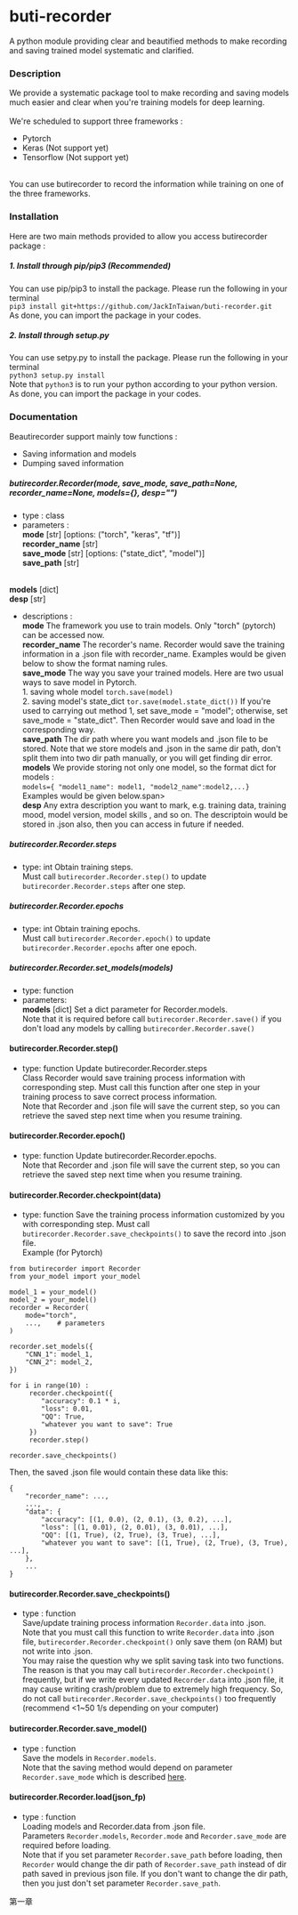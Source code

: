 # buti-recorder
A python module providing clear and beautified methods to make recording and saving trained model systematic and clarified.



### Description
We provide a systematic package tool to make recording and saving models much easier and clear when you're 
training models for deep learning.
<br><br>We're scheduled to support three frameworks :
* Pytorch
* Keras (Not support yet)
* Tensorflow (Not support yet)

<br>You can use butirecorder to record the information while training on one of the three frameworks.



### Installation
Here are two main methods provided to allow you access butirecorder 
package :

##### 1. Install through pip/pip3 (Recommended)
You can use pip/pip3 to install the package. Please run the following in your terminal
<br>`pip3 install git+https://github.com/JackInTaiwan/buti-recorder.git`
<br>As done, you can import the package in your codes.

##### 2. Install through setup.py
You can use setpy.py to install the package. Please run the following in your terminal
<br>`python3 setup.py install`
<br>Note that `python3` is to run your python according to your python version.
<br>As done, you can import the package in your codes.



### Documentation
Beautirecorder support mainly tow functions :
* Saving information and models
* Dumping saved information

##### *butirecorder.Recorder(mode, save_mode, save_path=None, recorder_name=None, models={}, desp="")*
* type : class
* parameters :
<br>**mode** [str] [options: ("torch", "keras", "tf")]
<br>**recorder_name** [str]
<br>**save_mode** [str] [options: ("state_dict", "model")]
<br>**save_path** [str]

<br>**models** [dict]
<br>**desp** [str]
* descriptions :
<br>**mode** The framework you use to train models. Only "torch" (pytorch) can be accessed now.
<br>**recorder_name** The recorder's name. Recorder would save the training information in a .json file with recorder_name.
Examples would be given below to show the format naming rules.
<br>**save_mode** The way you save your trained models. Here are two usual ways to save model in Pytorch.
<br>1. saving whole model `torch.save(model)`
<br>2. saving model's state_dict `tor.save(model.state_dict())`
If you're used to carrying out method 1, set save_mode = "model"; otherwise, set save_mode = "state_dict". Then Recorder would
save and load in the corresponding way.
<br>**save_path** The dir path where you want models and .json file to be stored. Note that we store models and .json in
the same dir path, don't split them into two dir path manually, or you will get finding dir error. 
<br>**models** We provide storing not only one model, so the format dict for models :
<br>```models={
"model1_name": model1, "model2_name":model2,...}```
<br>Examples would be given below.span>
<br>**desp** Any extra description you want to mark, e.g. training data, training mood, model version, model skills , and so on.
The descriptoin would be stored in .json also, then you can access in future if needed.


##### *butirecorder.Recorder.steps*
* type: int
Obtain training steps.
<br>Must call `butirecorder.Recorder.step()` to update `butirecorder.Recorder.steps` after one step.


##### *butirecorder.Recorder.epochs*
* type: int
Obtain training epochs.
<br>Must call `butirecorder.Recorder.epoch()` to update `butirecorder.Recorder.epochs` after one epoch.
 

##### *butirecorder.Recorder.set_models(models)*
* type: function
* parameters: 
<br>**models** [dict]
Set a dict parameter for Recorder.models.
<br>Note that it is required before call `butirecorder.Recorder.save()` if you don't load any models
by calling `butirecorder.Recorder.save()`


#### butirecorder.Recorder.step()
* type: function
Update butirecorder.Recorder.steps
<br>Class Recorder would save training process information with corresponding step. Must call this function after one step in
your training process to save correct process information.
<br> Note that Recorder and .json file will save the current step, so you can retrieve the saved step next time when you
resume training.


#### butirecorder.Recorder.epoch()
* type: function
Update butirecorder.Recorder.epochs.
<br> Note that Recorder and .json file will save the current step, so you can retrieve the saved step next time when you
resume training.


#### butirecorder.Recorder.checkpoint(data)
* type: function
Save the training process information customized by you with corresponding step.
Must call `butirecorder.Recorder.save_checkpoints()` to save the record into .json file.
<br>Example (for Pytorch)
<pre><code>from butirecorder import Recorder
from your_model import your_model

model_1 = your_model()
model_2 = your_model()
recorder = Recorder(
    mode="torch",
    ...,    # parameters
)

recorder.set_models({
    "CNN_1": model_1, 
    "CNN_2": model_2,   
})
 
for i in range(10) :
     recorder.checkpoint({
        "accuracy": 0.1 * i,
        "loss": 0.01,
        "QQ": True,
        "whatever you want to save": True
     })
     recorder.step()

recorder.save_checkpoints()
</code></pre>

Then, the saved .json file would contain these data like this:
<pre><code>{
    "recorder_name": ...,
    ...,
    "data": {
        "accuracy": [(1, 0.0), (2, 0.1), (3, 0.2), ...],
        "loss": [(1, 0.01), (2, 0.01), (3, 0.01), ...],
        "QQ": [(1, True), (2, True), (3, True), ...],
        "whatever you want to save": [(1, True), (2, True), (3, True), ...],
    },
    ...
}
</code></pre>
 
 
#### butirecorder.Recorder.save_checkpoints()
* type : function
<br>Save/update training process information `Recorder.data` into .json.
<br>Note that you must call this function to write `Recorder.data` into .json file, `butirecorder.Recorder.checkpoint()`
only save them (on RAM) but not write into .json.
<br>You may raise the question why we split saving task into two functions. The reason is that you may call `butirecorder.Recorder.checkpoint()`
frequently, but if we write every updated `Recorder.data` into .json file, it may cause writing crash/problem due to extremely high frequency.
So, do not call `butirecorder.Recorder.save_checkpoints()` too frequently (recommend <1~50 1/s depending on your computer)


#### butirecorder.Recorder.save_model()
* type : function
<br>Save the models in `Recorder.models`.
<br>Note that the saving method would depend on parameter `Recorder.save_mode` which is described [here](#jump).

#### butirecorder.Recorder.load(json_fp)
* type : function
<br> Loading models and Recorder.data from .json file.
<br> Parameters `Recorder.models`, `Recorder.mode` and `Recorder.save_mode` are required before loading.
<br> Note that if you set parameter `Recorder.save_path` before loading, then `Recorder` would change the dir path of `Recorder.save_path`
instead of dir path saved in previous json file. If you don't want to change the dir path, then you just don't set parameter
`Recorder.save_path`.


<span id="jump">第一章</h2>